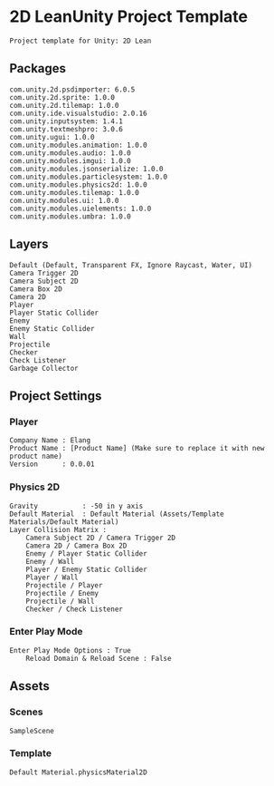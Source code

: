 # 2D LeanUnity Project Template
    Project template for Unity: 2D Lean

## Packages
    com.unity.2d.psdimporter: 6.0.5
    com.unity.2d.sprite: 1.0.0
    com.unity.2d.tilemap: 1.0.0
    com.unity.ide.visualstudio: 2.0.16
    com.unity.inputsystem: 1.4.1
    com.unity.textmeshpro: 3.0.6
    com.unity.ugui: 1.0.0
    com.unity.modules.animation: 1.0.0
    com.unity.modules.audio: 1.0.0
    com.unity.modules.imgui: 1.0.0
    com.unity.modules.jsonserialize: 1.0.0
    com.unity.modules.particlesystem: 1.0.0
    com.unity.modules.physics2d: 1.0.0
    com.unity.modules.tilemap: 1.0.0
    com.unity.modules.ui: 1.0.0
    com.unity.modules.uielements: 1.0.0
    com.unity.modules.umbra: 1.0.0

## Layers
    Default (Default, Transparent FX, Ignore Raycast, Water, UI)
    Camera Trigger 2D
    Camera Subject 2D
    Camera Box 2D
    Camera 2D
    Player
    Player Static Collider
    Enemy
    Enemy Static Collider
    Wall
    Projectile
    Checker
    Check Listener
    Garbage Collector

## Project Settings

### Player
    Company Name : Elang
    Product Name : [Product Name] (Make sure to replace it with new product name)
    Version      : 0.0.01

### Physics 2D
    Gravity           : -50 in y axis
    Default Material  : Default Material (Assets/Template Materials/Default Material)
    Layer Collision Matrix :
        Camera Subject 2D / Camera Trigger 2D
        Camera 2D / Camera Box 2D
        Enemy / Player Static Collider
        Enemy / Wall
        Player / Enemy Static Collider
        Player / Wall
        Projectile / Player
        Projectile / Enemy
        Projectile / Wall
        Checker / Check Listener

### Enter Play Mode
    Enter Play Mode Options : True
        Reload Domain & Reload Scene : False

## Assets
    
### Scenes
    SampleScene
### Template
    Default Material.physicsMaterial2D